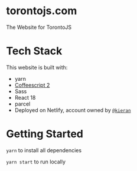 # torontojs.com

The Website for TorontoJS

# Tech Stack

This website is built with:
- yarn
- [Coffeescript 2](https://coffeescript.org/)
- Sass
- React 18
- parcel
- Deployed on Netlify, account owned by [`@kieran`](https://github.com/kieran)

# Getting Started

`yarn` to install all dependencies

`yarn start` to run locally
